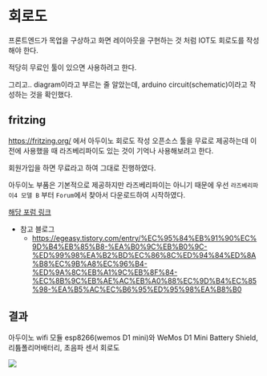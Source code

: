# 회로도

프론트엔드가 목업을 구상하고 화면 레이아웃을 구현하는 것 처럼 IOT도 회로도를 작성해야 한다.

적당히 무료인 툴이 있으면 사용하려고 한다.

그리고.. diagram이라고 부르는 줄 알았는데, arduino circuit(schematic)이라고 작성하는 것을 확인했다.

## fritzing

https://fritzing.org/ 에서 아두이노 회로도 작성 오픈소스 툴을 무료로 제공하는데 이전에 사용했을 때 라즈베리파이도 있는 것이 기억나 사용해보려고 한다.

회원가입을 하면 무료라고 하여 그대로 진행하였다.

아두이노 부품은 기본적으로 제공하지만 라즈베리파이는 아니기 때문에 우선 `라즈베리파이4 모델 B` 부터 `Forum`에서 찾아서 다운로드하여 시작하였다.

[해당 포럼 링크](https://forum.fritzing.org/t/raspberry-pi-4-model-b/8622/5)

+ 참고 블로그
    + https://egeasy.tistory.com/entry/%EC%95%84%EB%91%90%EC%9D%B4%EB%85%B8-%EA%B0%9C%EB%B0%9C-%ED%99%98%EA%B2%BD%EC%86%8C%ED%94%84%ED%8A%B8%EC%9B%A8%EC%96%B4-%ED%9A%8C%EB%A1%9C%EB%8F%84-%EC%8B%9C%EB%AE%AC%EB%A0%88%EC%9D%B4%EC%85%98-%EA%B5%AC%EC%B6%95%ED%95%98%EA%B8%B0

## 결과

아두이노 wifi 모듈 esp8266(wemos D1 mini)와 WeMos D1 Mini Battery Shield, 리튬폴리머배터리, 초음파 센서 회로도

<img src="https://user-images.githubusercontent.com/19484971/184803510-7229079e-b84e-4d62-8690-20519ad8d866.png">